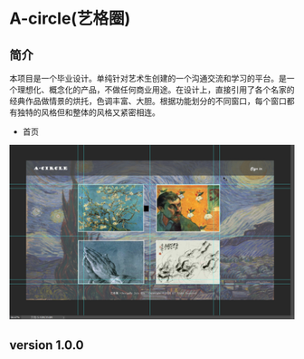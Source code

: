 # A-circle(艺格圈)

## 简介

本项目是一个毕业设计。单纯针对艺术生创建的一个沟通交流和学习的平台。是一个理想化、概念化的产品，不做任何商业用途。在设计上，直接引用了各个名家的经典作品做情景的烘托，色调丰富、大胆。根据功能划分的不同窗口，每个窗口都有独特的风格但和整体的风格又紧密相连。

* 首页

![首页设计图](https://github.com/Mooooom713/a-circle/blob/dev/image/home.png)

## version 1.0.0

